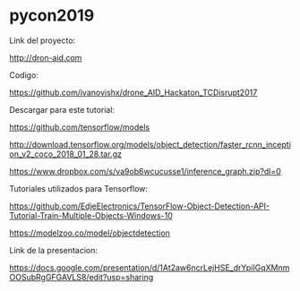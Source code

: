 # pycon2019

Link del proyecto:

http://dron-aid.com 

Codigo: 

https://github.com/ivanovishx/drone_AID_Hackaton_TCDisrupt2017

Descargar para este tutorial:

https://github.com/tensorflow/models

http://download.tensorflow.org/models/object_detection/faster_rcnn_inception_v2_coco_2018_01_28.tar.gz

https://www.dropbox.com/s/va9ob6wcucusse1/inference_graph.zip?dl=0


Tutoriales utilizados para Tensorflow:

https://github.com/EdjeElectronics/TensorFlow-Object-Detection-API-Tutorial-Train-Multiple-Objects-Windows-10

https://modelzoo.co/model/objectdetection

Link de la presentacion:

https://docs.google.com/presentation/d/1At2aw6ncrLejHSE_drYpiIGqXMnmOOSubRgGFGAVLS8/edit?usp=sharing 
